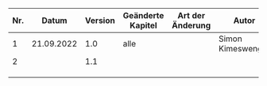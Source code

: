 | Nr. | Datum      | Version | Geänderte Kapitel | Art der  Änderung     | Autor             | Status |
|-----|------------|---------|-------------------|-----------------------|-------------------|--------|
| 1   | 21.09.2022 | 1.0     | alle              |                       | Simon Kimeswenger | iB     |
| 2   |            | 1.1     |                   |                       |                   |        |
|     |            |         |                   |                       |                   |        |
|     |            |         |                   |                       |                   |        |
|     |            |         |                   |                       |                   |        |
